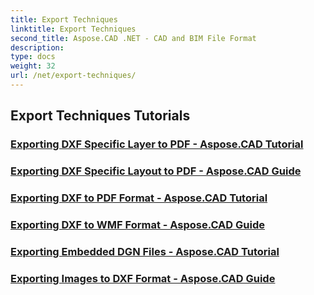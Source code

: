 ```yaml
---
title: Export Techniques
linktitle: Export Techniques
second_title: Aspose.CAD .NET - CAD and BIM File Format
description: 
type: docs
weight: 32
url: /net/export-techniques/
---
```


## Export Techniques Tutorials
### [Exporting DXF Specific Layer to PDF - Aspose.CAD Tutorial](./exporting-dxf-specific-layer-to-pdf/)
### [Exporting DXF Specific Layout to PDF - Aspose.CAD Guide](./exporting-dxf-specific-layout-to-pdf/)
### [Exporting DXF to PDF Format - Aspose.CAD Tutorial](./exporting-dxf-to-pdf-format/)
### [Exporting DXF to WMF Format - Aspose.CAD Guide](./exporting-dxf-to-wmf-format/)
### [Exporting Embedded DGN Files - Aspose.CAD Tutorial](./exporting-embedded-dgn-files/)
### [Exporting Images to DXF Format - Aspose.CAD Guide](./exporting-images-to-dxf-format/)